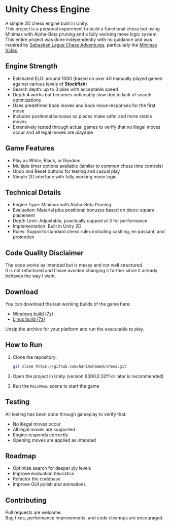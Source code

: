 # Unity Chess Engine

A simple 2D chess engine built in Unity.  
This project is a personal experiment to build a functional chess bot using Minimax with Alpha-Beta pruning and a fully working move logic system.  
This entire project was done independently with no guidance and was inspired by [Sebastian Lague Chess Adventures](https://www.youtube.com/watch?v=U4ogK0MIzqk), particularly the [Minimax Video](https://www.youtube.com/watch?v=l-hh51ncgDI&t=5s)

## Engine Strength

- Estimated ELO: around 1000 (based on over 40 manually played games against various levels of **Stockfish**)  
- Search depth: up to 3 plies with acceptable speed  
- Depth 4 works but becomes noticeably slow due to lack of search optimizations  
- Uses predefined book moves and book move responses for the first move  
- Includes positional bonuses so pieces make safer and more stable moves  
- Extensively tested through actual games to verify that no illegal moves occur and all legal moves are playable

## Game Features

- Play as White, Black, or Random  
- Multiple timer options available (similar to common chess time controls)  
- Undo and Reset buttons for testing and casual play  
- Simple 2D interface with fully working move logic

## Technical Details

- Engine Type: Minimax with Alpha-Beta Pruning  
- Evaluation: Material plus positional bonuses based on piece-square placement  
- Depth Limit: Adjustable, practically capped at 3 for performance  
- Implementation: Built in Unity 2D  
- Rules: Supports standard chess rules including castling, en passant, and promotion

## Code Quality Disclaimer

The code works as intended but is messy and not well structured.  
It is not refactored and I have avoided changing it further since it already behaves the way I want.

## Download

You can download the last working builds of the game here:

- [Windows build (7z)](https://github.com/hanimuhamed/chess/releases/download/v1.0.0/chess-v1.0.0-windows.7z)  
- [Linux build (7z)](https://github.com/hanimuhamed/chess/releases/download/v1.0.0/chess-v1.0.0-linux.7z)

Unzip the archive for your platform and run the executable to play.

## How to Run

1. Clone the repository:

    ```bash
    git clone https://github.com/hanimuhamed/chess.git
    ```

2. Open the project in Unity (version 6000.0.32f1 or later is recommended)  
3. Run the `MainMenu` scene to start the game

## Testing

All testing has been done through gameplay to verify that:

- No illegal moves occur
- All legal moves are supported
- Engine responds correctly
- Opening moves are applied as intended

## Roadmap

- Optimize search for deeper ply levels
- Improve evaluation heuristics
- Refactor the codebase
- Improve GUI polish and animations

## Contributing

Pull requests are welcome.  
Bug fixes, performance improvements, and code cleanups are encouraged.
